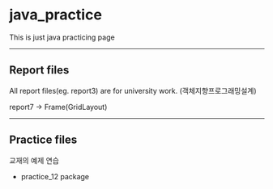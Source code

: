 # java_practice
This is just java practicing page

<hr>

## Report files
All report files(eg. report3) are for university work. (객체지향프로그래밍설계)

report7 -> Frame(GridLayout)

<hr>

## Practice files
교재의 예제 연습

 - practice_12 package

